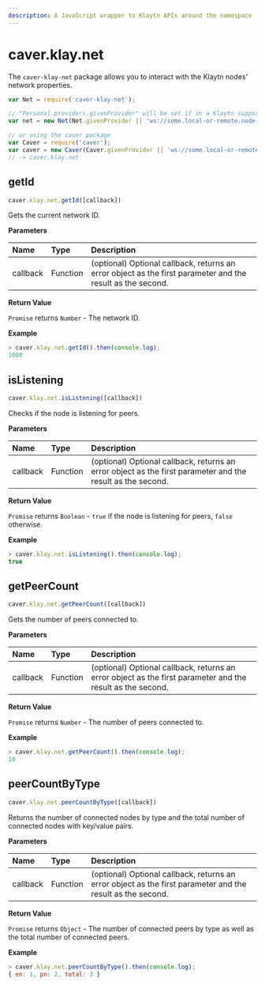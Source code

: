```yaml
---
description: A JavaScript wrapper to Klaytn APIs around the namespace 'net'.
---
```


# caver.klay.net

The `caver-klay-net` package allows you to interact with the Klaytn nodes' network properties.

```javascript
var Net = require('caver-klay-net');

// "Personal.providers.givenProvider" will be set if in a Klaytn supported browser.
var net = new Net(Net.givenProvider || 'ws://some.local-or-remote.node:8552');

// or using the caver package
var Caver = require('caver');
var caver = new Caver(Caver.givenProvider || 'ws://some.local-or-remote.node:8552');
// -> caver.klay.net
```

## getId

```javascript
caver.klay.net.getId([callback])
```

Gets the current network ID.

**Parameters**

| Name | Type | Description |
| :--- | :--- | :--- |
| callback | Function | \(optional\) Optional callback, returns an error object as the first parameter and the result as the second. |

**Return Value**

`Promise` returns `Number` - The network ID.

**Example**

```javascript
> caver.klay.net.getId().then(console.log);
1000
```

## isListening

```javascript
caver.klay.net.isListening([callback])
```

Checks if the node is listening for peers.

**Parameters**

| Name | Type | Description |
| :--- | :--- | :--- |
| callback | Function | \(optional\) Optional callback, returns an error object as the first parameter and the result as the second. |

**Return Value**

`Promise` returns `Boolean` - `true` if the node is listening for peers, `false` otherwise.

**Example**

```javascript
> caver.klay.net.isListening().then(console.log);
true
```

## getPeerCount

```javascript
caver.klay.net.getPeerCount([callback])
```

Gets the number of peers connected to.

**Parameters**

| Name | Type | Description |
| :--- | :--- | :--- |
| callback | Function | \(optional\) Optional callback, returns an error object as the first parameter and the result as the second. |

**Return Value**

`Promise` returns `Number` - The number of peers connected to.

**Example**

```javascript
> caver.klay.net.getPeerCount().then(console.log);
10
```

## peerCountByType

```javascript
caver.klay.net.peerCountByType([callback])
```

Returns the number of connected nodes by type and the total number of connected nodes with key/value pairs.

**Parameters**

| Name | Type | Description |
| :--- | :--- | :--- |
| callback | Function | \(optional\) Optional callback, returns an error object as the first parameter and the result as the second. |

**Return Value**

`Promise` returns `Object` - The number of connected peers by type as well as the total number of connected peers.

**Example**

```javascript
> caver.klay.net.peerCountByType().then(console.log);
{ en: 1, pn: 2, total: 3 }
```


